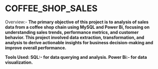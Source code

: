 # COFFEE_SHOP_SALES
Overview:-
<b>
The primary objective of this project is to analysis of sales data from a coffee shop chain using MySQL and Power Bi, focusing on understanding sales trends, performance metrics, and customer behavior. This project involved data extraction, transformation, and analysis to derive actionable insights for business decision-making and improve overall performance. 

Tools Used:
<b>
SQL:- for data querying and analysis.
<b>
Power Bi:- for data visualization.

